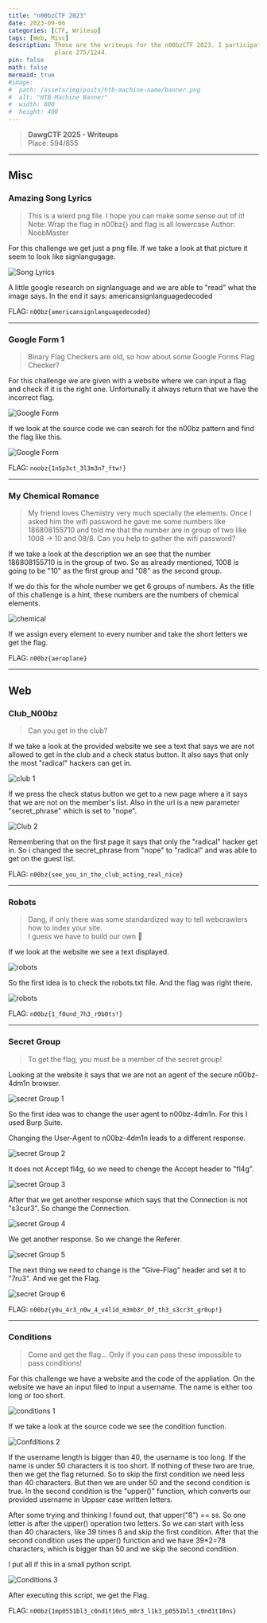 ```yaml
---
title: "n00bzCTF 2023"
date: 2023-09-06
categories: [CTF, Writeup]
tags: [Web, Misc]
description: These are the writeups for the n00bzCTF 2023. I participated ended up at
             place 275/1244.
pin: false
math: false
mermaid: true
#image:
#  path: /assets/img/posts/htb-machine-name/banner.png
#  alt: "HTB Machine Banner"
#  width: 800
#  height: 400
---
```


> **DawgCTF 2025 - Writeups**  
> Place:  594/855

---

## Misc

### Amazing Song Lyrics
>This is a wierd png file. I hope you can make some sense out of it!
> Note: Wrap the flag in n00bz{} and flag is all lowercase Author: NoobMaster

For this challenge we get just a png file. If we take a look at that picture it seem to look 
like signlangugage. 

![Song Lyrics](/assets/img/n00bzCTF/song_lyrics_1.png)

A little google research on signlanguage and we are able to "read" what the image says.
In the end it says: americansignlanguagedecoded

FLAG: `n00bz{americansignlanguagedecoded}`

---

### Google Form 1
>Binary Flag Checkers are old, so how about some Google Forms Flag Checker?

For this challenge we are given with a website where we can input a flag and check 
if it is the right one. Unfortunally it always return that we have the incorrect flag.

![Google Form](/assets/img/n00bzCTF/google_form_1.png)

If we look at the source code we can search for the n00bz pattern and find the flag like this.

![Google Form](/assets/img/n00bzCTF/google_form_2.png)

FLAG: `noobz{1n5p3ct_3l3m3n7_ftw!}`

---

### My Chemical Romance
>My friend loves Chemistry very much specially the elements. Once I asked him the wifi password
>he gave me some numbers like 186808155710 and told me that the number are in group of two like
>1008 -> 10 and 08/8. Can you help to gather the wifi password?

If we take a look at the description we an see that the number 186808155710 is in the group of two.
So as already mentioned, 1008 is going to be "10" as the first group and "08" as the second group.

If we do this for the whole number we get 6 groups of numbers. As the title of this challenge is a hint,
these numbers are the numbers of chemical elements.

![chemical](/assets/img/n00bzCTF/chemical_1.png)

If we assign every element to every number and take the short letters we get the flag.

FLAG: `n00bz{aeroplane}`

---

## Web

### Club_N00bz
>Can you get in the club?

If we take a look at the provided website we see a text that says we are not allowed to get 
in the club and a check status button. It also says that only the most "radical" hackers can get in.

![club 1](/assets/img/n00bzCTF/club_1.png)

If we press the check status button we get to a new page where a it says that we are not on 
the member's list.
Also in the url is a new parameter "secret_phrase" which is set to "nope".

![Club 2](/assets/img/n00bzCTF/club_2.png)

Remembering that on the first page it says that only the "radical" hacker get in.
So i changed the secret_phrase from "nope" to "radical" and was able to get on the guest list.

FLAG: `n00bz{see_you_in_the_club_acting_real_nice}`

---

### Robots
>Dang, if only there was some standardized way to tell webcrawlers how to index your site.<br>
>I guess we have to build our own :shrug:

If we look at the website we see a text displayed.

![robots](/assets/img/n00bzCTF/robots_1.png)


So the first idea is to check the robots.txt file. And the flag was right there.

![robots](/assets/img/n00bzCTF/robots_2.png)                    


FLAG: `n00bz{1_f0und_7h3_r0b0ts!}`

---

### Secret Group
>To get the flag, you must be a member of the secret group!

Looking at the website it says that we are not an agent of the secure n00bz-4dm1n browser.
                    
![secret Group 1](/assets/img/n00bzCTF/secret_group_1.png)

So the first idea was to change the user agent to n00bz-4dm1n. For this I used Burp Suite.

Changing the User-Agent to n00bz-4dm1n leads to a different response.

![secret Group 2](/assets/img/n00bzCTF/secret_group_2.png)

It does not Accept fl4g, so we need to chenge the Accept header to "fl4g". 

![secret Group 3](/assets/img/n00bzCTF/secret_group_3.png)


After that we get another response which says that the Connection is not "s3cur3".
So change the Connection.

![secret Group 4](/assets/img/n00bzCTF/secret_group_4.png)


We get another response. So we change the Referer.

![secret Group 5](/assets/img/n00bzCTF/secret_group_5.png)


The next thing we need to change is the "Give-Flag" header and set it to "7ru3". 
And we get the Flag. 

![secret Group 6](/assets/img/n00bzCTF/secret_group_6.png)
                

FLAG: `n00bz{y0u_4r3_n0w_4_v4l1d_m3mb3r_0f_th3_s3cr3t_gr0up!}`

---

### Conditions
>Come and get the flag... Only if you can pass these impossible to pass conditions!

For this challenge we have a website and the code of the appliation.
On the website we have an input filed to input a username. The name is either too long 
or too short.

![conditions 1](/assets/img/n00bzCTF/conditions_1.png)

If we take a look at the source code we see the condition function.

![Confditions 2](/assets/img/n00bzCTF/conditions_2.png)

If the username length is bigger than 40, the username is too long. If the name 
is under 50 characters it is too short.
If nothing of these two are true, then we get the flag returned.
So to skip the first condition we need less than 40 characters. But then we are under 50 and 
the second condition is true.
In the second condition is the "upper()" function, which converts our provided username in 
Uppser case written letters.


After some trying and thinking I found out, that upper("ß") == ss. So one letter is after 
the upper() operation two letters. So we can start with less than 40 characters, like 39 times ß 
and skip the first condition. After that the second condition uses the upper() function and we 
have 39*2=78 characters, which is bigger than 50 and we skip the second condition.

I put all if this in a small python script. 

![Conditions 3](/assets/img/n00bzCTF/conditions_3.png)

After executing this script, we get the Flag.

FLAG: `n00bz{1mp0551bl3_c0nd1t10n5_m0r3_l1k3_p0551bl3_c0nd1t10ns}`
